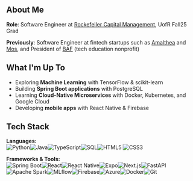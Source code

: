 ## About Me

**Role**: Software Engineer at [Rockefeller Capital Management](https://www.rockco.com/), UofR Fall25 Grad

**Previously**: Software Engineer at fintech startups such as [Amalthea](https://amaltheafs.com/) and [Mos](https://mos.com/), and President of [BAF](https://www.blockchainacceleration.org/) (tech education nonprofit)

## What I'm Up To
- Exploring **Machine Learning** with TensorFlow & scikit-learn  
- Building **Spring Boot applications** with PostgreSQL
- Learning **Cloud-Native Microservices** with Docker, Kubernetes, and Google Cloud  
- Developing **mobile apps** with React Native & Firebase  

## Tech Stack  

**Languages:**  
![Python](https://img.shields.io/badge/-Python-3776AB?logo=python&logoColor=white)![Java](https://img.shields.io/badge/-Java-007396?logo=java&logoColor=white)![TypeScript](https://img.shields.io/badge/-TypeScript-3178C6?logo=typescript&logoColor=white)![SQL](https://img.shields.io/badge/-SQL-003B57?logo=postgresql&logoColor=white)![HTML5](https://img.shields.io/badge/-HTML5-E34F26?logo=html5&logoColor=white) ![CSS3](https://img.shields.io/badge/-CSS3-1572B6?logo=css3&logoColor=white)

**Frameworks & Tools:**  
![Spring Boot](https://img.shields.io/badge/-Spring%20Boot-6DB33F?logo=springboot&logoColor=white)![React](https://img.shields.io/badge/-React-61DAFB?logo=react&logoColor=black)![React Native](https://img.shields.io/badge/-React%20Native-61DAFB?logo=react&logoColor=black)![Expo](https://img.shields.io/badge/-Expo-000020?logo=expo&logoColor=white)![Next.js](https://img.shields.io/badge/-Next.js-000000?logo=next.js&logoColor=white)![FastAPI](https://img.shields.io/badge/-FastAPI-009688?logo=fastapi&logoColor=white)![Apache Spark](https://img.shields.io/badge/-Apache%20Spark-E25A1C?logo=apachespark&logoColor=white)![MLflow](https://img.shields.io/badge/-MLflow-0194E2?logo=mlflow&logoColor=white)![Firebase](https://img.shields.io/badge/-Firebase-FFCA28?logo=firebase&logoColor=black)![Azure](https://img.shields.io/badge/-Azure-0078D4?logo=microsoftazure&logoColor=white)![Docker](https://img.shields.io/badge/-Docker-2496ED?logo=docker&logoColor=white)![Git](https://img.shields.io/badge/-Git-F05032?logo=git&logoColor=white)  
